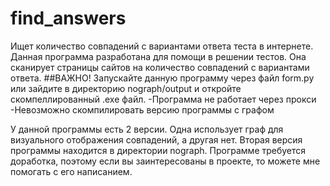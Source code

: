 # find_answers
Ищет количество совпадений с вариантами ответа теста в интернете.
Данная программа разработана для помощи в решении тестов. Она сканирует страницы сайтов на количество совпадений с вариантами ответа.
##ВАЖНО!
Запускайте данную программу через файл form.py или зайдите в директорию nograph/output и откройте скомпеллированный .exe файл.
-Программа не работает через прокси
-Невозможно скомпилировать версию программы с графом

У данной программы есть 2 версии. Одна использует граф для визуального отображения совпадений, а другая нет. Вторая версия программы находится в директории nograph.
Программе требуется доработка, поэтому если вы заинтересованы в проекте, то можете мне помогать с его написанием.

